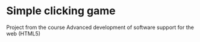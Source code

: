 # Simple clicking game
Project from the course Advanced development of software support for the web (HTML5)
